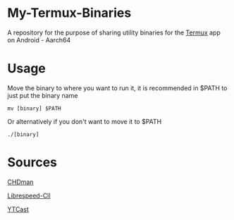 # My-Termux-Binaries

A repository for the purpose of sharing utility binaries for the [Termux](https://github.com/termux/termux-app) app on Android - Aarch64

# Usage

Move the binary to where you want to run it, it is recommended in $PATH to just put the binary name

```
mv [binary] $PATH
```

Or alternatively if you don't want to move it to $PATH

```
./[binary]
```

# Sources

[CHDman](https://github.com/charlesthobe/chdman)

[Librespeed-ClI](https://github.com/librespeed/speedtest-cli)

[YTCast](https://github.com/MarcoLucidi01/ytcast)
